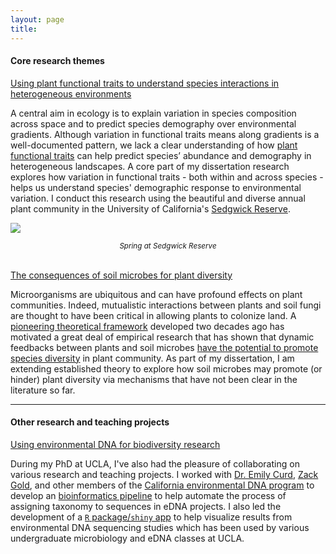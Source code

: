 ```yaml
---
layout: page
title:
---
```


#### Core research themes

<u>Using plant functional traits to understand species interactions in heterogeneous environments</u>

A central aim in ecology is to explain variation in species composition across space and to predict species demography over environmental gradients. Although variation in functional traits means along gradients is a well-documented pattern, we lack a clear understanding of how [plant functional traits](https://pdfs.semanticscholar.org/664b/fe6984faf7a975896626b4875fa82faa1b67.pdf?_ga=2.139439987.1524695756.1544747545-512070160.1524722723) can help predict species’ abundance and demography in heterogeneous landscapes. A core part of my dissertation research explores how variation in functional traits - both within and across species - helps us understand species' demographic response to environmental variation. I conduct this research using the beautiful and diverse annual plant community in the University of California's [Sedgwick Reserve](http://sedgwick.nrs.ucsb.edu/).

![](../public/sedgwick.jpg)
 <div align="center">
<small><i>
Spring at Sedgwick Reserve
</i></small>
</div>

<br>

<u>The consequences of soil microbes for plant diversity</u>

Microorganisms are ubiquitous and can have profound effects on plant communities. Indeed, mutualistic interactions between plants and soil fungi are thought to have been critical in allowing plants to colonize land. A [pioneering theoretical framework](https://en.wikipedia.org/wiki/Plant%E2%80%93soil_feedback) developed two decades ago has motivated a great deal of empirical research that has shown that dynamic feedbacks between plants and soil microbes [have the potential to promote species  diversity](http://science.sciencemag.org/content/355/6321/134) in plant community. As part of my dissertation, I am extending established theory to explore how soil microbes may promote (or hinder) plant diversity via mechanisms that have not been clear in the literature so far.

-----------

#### Other research and teaching projects
<u>Using environmental DNA for biodiversity research</u>

During my PhD at UCLA, I've also had the pleasure of collaborating on various research and teaching projects. I worked with [Dr. Emily Curd](https://www.ioes.ucla.edu/person/emily-curd/), [Zack Gold](http://www.zackgold.org/), and other members of the [California environmental DNA program](http://www.ucedna.com/) to develop an [bioinformatics pipeline](https://www.biorxiv.org/content/early/2018/12/07/488627) to help automate the process of assigning taxonomy to sequences in eDNA projects. I also led the development of a [`R` package/`shiny` app](https://f1000research.com/articles/7-1734/v1) to help visualize results from environmental DNA sequencing studies which has been used by various undergraduate microbiology and eDNA classes at UCLA.
